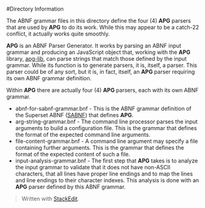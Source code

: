 #Directory Information

The ABNF grammar files in this directory define the four (4) **APG** parsers that are used by **APG** to do its work. While this may appear to be a catch-22 conflict, it actually works quite smoothly.

**APG** is an ABNF Parser Generator. It works by parsing an ABNF input grammar and producing an JavaScript object that, working with the **APG** library, [apg-lib](https://github.com/ldthomas/apg-js2-lib), can parse strings that match those defined by the input grammar. While its function is to generate parsers, it is, itself, a parser. This parser could be of any sort, but it is, in fact, itself, an **APG** parser requiring its own ABNF grammar definition. 

Within **APG** there are actually four (4) **APG** parsers, each with its own ABNF grammar.

* abnf-for-sabnf-grammar.bnf - This is the ABNF grammar definition of the Superset ABNF ([SABNF](https://github.com/ldthomas/apg-js2/blob/master/SABNF.md)) that defines **APG**.
* arg-string-grammar.bnf - The command line processor parses the input arguments to build a configuration file. This is the grammar that defines the format of the expected command line arguments.
* file-content-grammar.bnf - A command line argument may specify a file containing further arguments. This is the grammar that defines the format of the expected content of such a file.
* input-analysis-grammar.bnf - The first step that **APG** takes is to analyze the input grammar to validate that it does not have non-ASCII characters, that all lines have proper line endings and to map the lines and line endings to their character indexes. This analysis is done with an **APG** parser defined by this ABNF grammar.


> Written with [StackEdit](https://stackedit.io/).